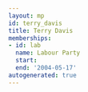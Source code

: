 ```yaml
---
layout: mp
id: terry_davis
title: Terry Davis
memberships:
- id: lab
  name: Labour Party
  start: 
  end: '2004-05-17'
autogenerated: true
---
```

